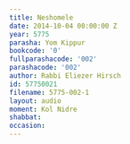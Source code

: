 ```yaml
---
title: Neshomele
date: 2014-10-04 00:00:00 Z
year: 5775
parasha: Yom Kippur
bookcode: '0'
fullparashacode: '002'
parashacode: '002'
author: Rabbi Eliezer Hirsch
id: 57750021
filename: 5775-002-1
layout: audio
moment: Kol Nidre
shabbat: 
occasion: 
---
```


